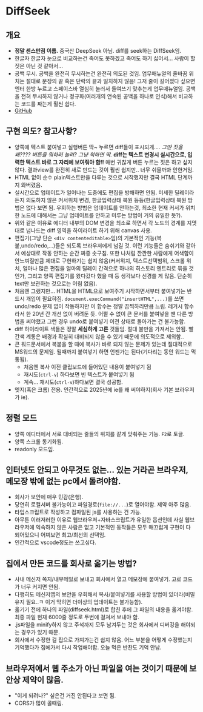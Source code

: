 # DiffSeek 

## 개요
- **정말 센스만점 이름.** 중국산 DeepSeek 아님. diff를 seek하는 DiffSeek임.
- 한글자 한글자 눈으로 비교하는건 죽어도 못하겠고 죽어도 하기 싫어서... 사람이 할 짓은 아닌 것 같아서...
- 공백 무시. 공백을 완전히 무시하는건 완전히 의도된 것임. 업무매뉴얼의 줄바꿈 위치는 절대로 문장의 끝 혹은 단락의 끝과 일치하지 않음! 그저 줄이 길어졌다 싶으면 엔터 한방 누르고 스페이스바 열심히 눌러서 들여쓰기 맞추는게 업무매뉴얼임. 공백을 전혀 무시하지 않거나 정규화(여러개의 연속된 공백을 하나로 인식)해서 비교하는 코드를 짜는게 훨씬 쉽다.
- [GitHub](https://github.com/mundi4/DiffSeek)

## 구현 의도? 참고사항?
- 양쪽에 텍스트 붙여넣고 실행버튼 딱~ 누르면 diff들이 표시되게....
    *그딴 짓을 왜???? 버튼을 뭐하러 눌러? 그냥 척하면 딱.*
    **diff는 텍스트 변경시 실시간으로, 입력한 텍스트 바로 그 자리에 보여줘야 함!!** 매번 귀찮게 버튼 누르는 짓은 하고 싶지 않다. 결과view를 완전히 새로 만드는 것이 훨씬 쉽지만.. 너무 쉬울까봐 안한거임.
- HTML 없이 순수 plain텍스트만을 다루는 것으로 시작했지만 결국 HTML 단계까지 와버렸음. 
- 실시간으로 업데이트가 일어나는 도중에도 편집을 방해하면 안됨. 미세한 딜레이라든지 의도하지 않은 커서위치 변경, 한글입력상태 복원 등등(한글입력상태 복원 방법은 없다 보면 됨. 우회하는 방법은 업데이트를 안하는것, 최소한 현재 커서가 위치한 노드에 대해서는 그냥 업데이트를 안하고 미루는 방법이 거의 유일한 듯?).
- 위와 같은 이유로 에디터 내부의 DOM 변경을 최소로 하면서 각 노드의 경계를 지멋대로 넘나드는 diff 영역을 하이라이트 하기 위해 canvas 사용.
- 편집기(그냥 단순 `<div contenteditable>`임)의 기본적인 기능(복붙,undo/redo,...)들은 되도록 브라우저에게 넘길 것. 이런 기능들은 숨쉬기와 같아서 예상대로 작동 안하는 순간 짜증 솟구침. 또한 나처럼 깐깐한 사람에게 어색함이 안느껴질만큼 제대로 구현하기는 쉽지 않음(커서위치, 텍스트선택범위, 스크롤 위치, 얼마나 많은 편집을 얼마의 딜레이 간격으로 하나의 히스토리 엔트리로 묶을 것인가, 그리고 양쪽 편집기를 왔다갔다 했을 때 등 생각보다 신경쓸 게 많음. 단순히 text만 보관하는 것으로는 어림 없음).
- 처음엔 그랬지만... HTML을 HTML으로 보여주기 시작하면서부터 붙여넣기는 반드시 개입이 필요햐짐. `document.execCommand("insertHTML",...)`를 쓰면 undo/redo 문제 없이 작동하지만 이 함수는 정말 끔찍하리만큼 느림. 레거시 함수라서 한 20년 간 개선 없이 버려둔 듯. 어쩔 수 없이 큰 문서를 붙여넣을 땐 다른 방법을 써야했고 그런 경우 undo로 붙여넣기 이전 상태로 돌아가는 건 불가능함.
- diff 하이라이트 색들은 정말 **세심하게 고른** 것들임. 절대 불만을 가져서는 안됨. 빨간색 계통은 배경과 확실히 대비되지 않을 수 있기 때문에 의도적으로 제외함..
- 큰 워드문서에서 복붙을 할 때에 복사가 바로 되지 않는 문제가 있는데 절대적으로 MS워드의 문제임. 될때까지 붙여넣기 하면 언젠가는 된다(기다리는 동안 워드는 먹통됨).
    - 처음엔 복사 이전 클립보드에 들어있던 내용이 붙여넣기 됨
    - 재시도(`ctrl-v`) 하다보면 빈 텍스트가 붙여넣기 됨
    - 계속... 재시도(`ctrl-v`)하다보면 결국 성공함.
- 엣지(혹은 크롬) 전용. 인간적으로 2025년에 ie를 왜 써야하지(회사 기본 브라우저가 ie).

## 정렬 모드
- 양쪽 에디터에서 서로 대비되는 줄들의 위치를 같게 맞춰주는 기능. `F2`로 토글.
- 양쪽 스크롤 동기화됨.
- readonly 모드임.

## 인터넷도 안되고 아무것도 없는... 있는 거라곤 브라우저, 메모장 밖에 없는 pc에서 돌려야함.
- 회사가 보안에 매우 민감(은행).
- 당연히 로컬서버 불가능이고 파일경로(`file://...`)로 열어야함. 제약 아주 많음.
- 타입스크립트로 작성하고 컴파일된 js를 사용하는 건 가능.
- 아무튼 이러저러한 이유로 웹브라우저+자바스크립트가 유일한 옵션인데 사실 웹브라우저에 익숙하지 않은 사람은 없고 기본적인 동작들은 모두 매끄럽게 구현이 다 되어있으니 어찌보면 최고/최선의 선택임.
- 인간적으로 vscode정도는 쓰고싶다.

## 집에서 만든 코드를 회사로 옮기는 방법?
- 사내 메신저 쪽지/내부메일로 보내고 회사에서 열고 메모장에 붙여넣기. 고로 코드가 너무 커지면 안됨.
- 다행히도 메신저앱의 보안을 우회해서 복사/붙여넣기를 사용할 방법이 있더라(비밀 유지 필요..ㅋ 이거 막히면 더이상의 업데이트는 불가능함).
- 옮기기 전에 하나의 파일(diffseek.html)로 합친 후에 그 파일의 내용을 옮겨야함. 최종 파일 현재 6000줄 정도로 두번에 걸쳐서 보내야 함.
- .js파일을 minify하지 않고 주석까지 모두 남겨두는 것은 회사에서 디버깅을 해야되는 경우가 있기 때문.
- 회사에서 수정한 걸 집으로 가져가는건 쉽지 않음. 어느 부분을 어떻게 수정했는지 기억했다가 집에가서 다시 작업해야함. 오늘 먹은 반찬도 기억 안남.

## 브라우저에서 웹 주소가 아닌 파일을 여는 것이기 때문에 보안상 제약이 많음.
- "이게 되려나?" 싶은건 거진 안된다고 보면 됨.
- CORS가 많이 골때림.
